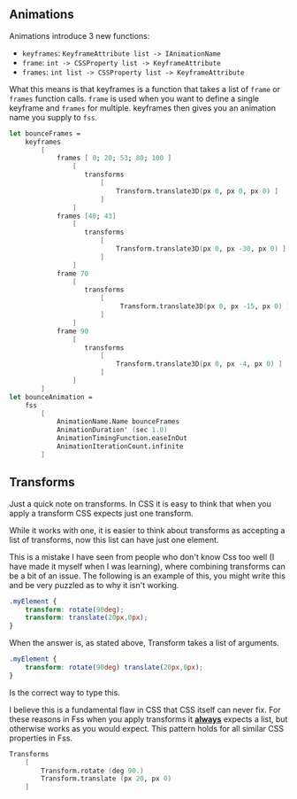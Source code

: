 ## Animations

Animations introduce 3 new functions:
- `keyframes`: `KeyframeAttribute list -> IAnimationName`
- `frame`:  `int -> CSSProperty list -> KeyframeAttribute`
- `frames`:  `int list -> CSSProperty list -> KeyframeAttribute`

What this means is that keyframes is a function that takes a list of `frame` or `frames` function calls.
`frame` is used when you want to define a single keyframe and `frames` for multiple.
keyframes then gives you an animation name you supply to `fss`.

```fsharp
let bounceFrames =
    keyframes
        [
            frames [ 0; 20; 53; 80; 100 ]
                [
                   transforms
                       [
                           Transform.translate3D(px 0, px 0, px 0) ]
                       ]
                ]
            frames [40; 43]
                [
                   transforms
                       [
                           Transform.translate3D(px 0, px -30, px 0) ]
                       ]
                ]
            frame 70
                [
                   transforms
                       [
                            Transform.translate3D(px 0, px -15, px 0) ]
                       ]
                ]
            frame 90
                [
                   transforms
                       [
                           Transform.translate3D(px 0, px -4, px 0) ]
                       ]
                ]
        ]
let bounceAnimation =
    fss
        [
            AnimationName.Name bounceFrames
            AnimationDuration' (sec 1.0)
            AnimationTimingFunction.easeInOut
            AnimationIterationCount.infinite
        ]
```

## Transforms

Just a quick note on transforms. In CSS it is easy to think that when you apply a transform CSS expects just one transform.

While it works with one, it is easier to think about transforms as accepting a list of transforms, now this list can have just one element.

This is a mistake I have seen from people who don't know Css too well (I have made it myself when I was learning), where combining transforms can be a bit of an issue.
The following is an example of this, you might write this and be very puzzled as to why it isn't working.
```css
.myElement {
    transform: rotate(90deg);
    transform: translate(20px,0px);
}
```
When the answer is, as stated above, Transform takes a list of arguments.
```css
.myElement {
    transform: rotate(90deg) translate(20px,0px);
}
```
Is the correct way to type this.

I believe this is a fundamental flaw in CSS that CSS itself can never fix.
For these reasons in Fss when you apply transforms it <u>**always**</u> expects a list, but otherwise works as you would expect.
This pattern holds for all similar CSS properties in Fss.

```fsharp
Transforms
    [
        Transform.rotate (deg 90.)
        Transform.translate (px 20, px 0)
    ]
```
